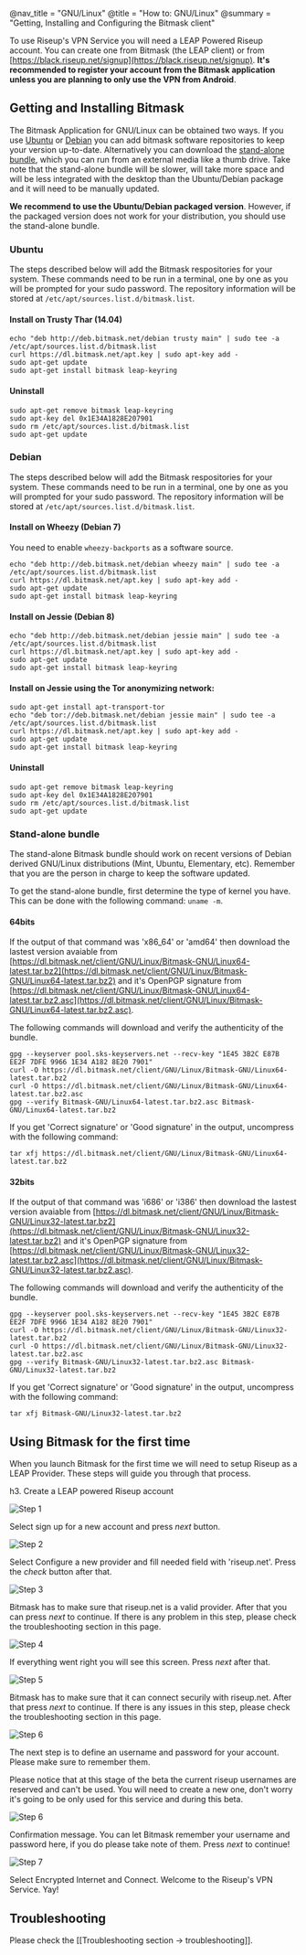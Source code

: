 @nav_title = "GNU/Linux"
@title = "How to: GNU/Linux"
@summary = "Getting, Installing and Configuring the Bitmask client"

To use Riseup's VPN Service you will need a LEAP Powered Riseup account. You can create one from Bitmask (the LEAP client) or from [https://black.riseup.net/signup](https://black.riseup.net/signup). **It's recommended to register your account from the Bitmask application unless you are planning to only use the VPN from Android**.

## Getting and Installing Bitmask

The Bitmask Application for GNU/Linux can be obtained two ways. If you use [Ubuntu](#ubuntu) or [Debian](#debian) you can add bitmask software repositories to keep your version up-to-date. Alternatively you can download the [stand-alone bundle](#stand-alone-bundle), which you can run from an external media like a thumb drive. Take note that the stand-alone bundle will be slower, will take more space and will be less integrated with the desktop than the Ubuntu/Debian package and it will need to be manually updated.

**We recommend to use the Ubuntu/Debian packaged version**. However, if the packaged version does not work for your distribution, you should use the stand-alone bundle.

### Ubuntu

The steps described below will add the Bitmask respositories for your system. These commands need to be run in a terminal, one by one as you will be prompted for your sudo password. The repository information will be stored at `/etc/apt/sources.list.d/bitmask.list`. 

#### Install on Trusty Thar (14.04)

	echo "deb http://deb.bitmask.net/debian trusty main" | sudo tee -a /etc/apt/sources.list.d/bitmask.list
	curl https://dl.bitmask.net/apt.key | sudo apt-key add -
	sudo apt-get update
	sudo apt-get install bitmask leap-keyring

#### Uninstall

	sudo apt-get remove bitmask leap-keyring
	sudo apt-key del 0x1E34A1828E207901
	sudo rm /etc/apt/sources.list.d/bitmask.list
	sudo apt-get update

### Debian

The steps described below will add the Bitmask respositories for your system. These commands need to be run in a terminal, one by one as you will prompted for your sudo password. The repository information will be stored at `/etc/apt/sources.list.d/bitmask.list`. 

#### Install on Wheezy (Debian 7)

You need to enable `wheezy-backports` as a software source. 

	echo "deb http://deb.bitmask.net/debian wheezy main" | sudo tee -a /etc/apt/sources.list.d/bitmask.list
	curl https://dl.bitmask.net/apt.key | sudo apt-key add -
	sudo apt-get update
	sudo apt-get install bitmask leap-keyring

#### Install on Jessie (Debian 8)

	echo "deb http://deb.bitmask.net/debian jessie main" | sudo tee -a /etc/apt/sources.list.d/bitmask.list
	curl https://dl.bitmask.net/apt.key | sudo apt-key add -
	sudo apt-get update
	sudo apt-get install bitmask leap-keyring

#### Install on Jessie using the Tor anonymizing network:

	sudo apt-get install apt-transport-tor
	echo "deb tor://deb.bitmask.net/debian jessie main" | sudo tee -a /etc/apt/sources.list.d/bitmask.list
	curl https://dl.bitmask.net/apt.key | sudo apt-key add -
	sudo apt-get update
	sudo apt-get install bitmask leap-keyring

#### Uninstall

	sudo apt-get remove bitmask leap-keyring
	sudo apt-key del 0x1E34A1828E207901
	sudo rm /etc/apt/sources.list.d/bitmask.list
	sudo apt-get update

### Stand-alone bundle

The stand-alone Bitmask bundle should work on recent versions of Debian derived GNU/Linux distributions (Mint, Ubuntu, Elementary, etc). Remember that you are the person in charge to keep the software updated. 

To get the stand-alone bundle, first determine the type of kernel you have. This can be done with the following command: `uname -m`.

#### 64bits

If the output of that command was 'x86_64' or 'amd64' then download the lastest version avaiable from [https://dl.bitmask.net/client/GNU/Linux/Bitmask-GNU/Linux64-latest.tar.bz2](https://dl.bitmask.net/client/GNU/Linux/Bitmask-GNU/Linux64-latest.tar.bz2) and it's OpenPGP signature from [https://dl.bitmask.net/client/GNU/Linux/Bitmask-GNU/Linux64-latest.tar.bz2.asc](https://dl.bitmask.net/client/GNU/Linux/Bitmask-GNU/Linux64-latest.tar.bz2.asc). 

The following commands will download and verify the authenticity of the bundle.

	gpg --keyserver pool.sks-keyservers.net --recv-key "1E45 3B2C E87B EE2F 7DFE 9966 1E34 A182 8E20 7901"
	curl -O https://dl.bitmask.net/client/GNU/Linux/Bitmask-GNU/Linux64-latest.tar.bz2
	curl -O https://dl.bitmask.net/client/GNU/Linux/Bitmask-GNU/Linux64-latest.tar.bz2.asc
	gpg --verify Bitmask-GNU/Linux64-latest.tar.bz2.asc Bitmask-GNU/Linux64-latest.tar.bz2

If you get 'Correct signature' or 'Good signature' in the output, uncompress with the following command:

	tar xfj https://dl.bitmask.net/client/GNU/Linux/Bitmask-GNU/Linux64-latest.tar.bz2

#### 32bits

If the output of that command was 'i686' or 'i386' then download the lastest version avaiable from [https://dl.bitmask.net/client/GNU/Linux/Bitmask-GNU/Linux32-latest.tar.bz2](https://dl.bitmask.net/client/GNU/Linux/Bitmask-GNU/Linux32-latest.tar.bz2) and it's OpenPGP signature from [https://dl.bitmask.net/client/GNU/Linux/Bitmask-GNU/Linux32-latest.tar.bz2.asc](https://dl.bitmask.net/client/GNU/Linux/Bitmask-GNU/Linux32-latest.tar.bz2.asc). 

The following commands will download and verify the authenticity of the bundle.

	gpg --keyserver pool.sks-keyservers.net --recv-key "1E45 3B2C E87B EE2F 7DFE 9966 1E34 A182 8E20 7901"
	curl -O https://dl.bitmask.net/client/GNU/Linux/Bitmask-GNU/Linux32-latest.tar.bz2
	curl -O https://dl.bitmask.net/client/GNU/Linux/Bitmask-GNU/Linux32-latest.tar.bz2.asc
	gpg --verify Bitmask-GNU/Linux32-latest.tar.bz2.asc Bitmask-GNU/Linux32-latest.tar.bz2

If you get 'Correct signature' or 'Good signature' in the output, uncompress with the following command:

	tar xfj Bitmask-GNU/Linux32-latest.tar.bz2

## Using Bitmask for the first time

When you launch Bitmask for the first time we will need to setup Riseup as a LEAP Provider. These steps will guide you through that process.

h3. Create a LEAP powered Riseup account

![Step 1](Bitmask-1.png)

Select sign up for a new account and press *next* button.

![Step 2](Bitmask-2.png)

Select Configure a new provider and fill needed field with 'riseup.net'. Press the *check* button after that.

![Step 3](Bitmask-3.png)

Bitmask has to make sure that riseup.net is a valid provider. After that you can press *next* to continue. If there is any problem in this step, please check the troubleshooting section in this page.

![Step 4](Bitmask-4.png)

If everything went right you will see this screen. Press *next* after that.

![Step 5](Bitmask-5.png)

Bitmask has to make sure that it can connect securily with riseup.net. After that press *next* to continue. If there is any issues in this step, please check the troubleshooting section in this page.

![Step 6](GNU/Linux/Bitmask-6.png)

The next step is to define an username and password for your account. Please make sure to remember them.

Please notice that at this stage of the beta the current riseup usernames are reserved and can't be used. You will need to create a new one, don't worry it's going to be only used for this service and during this beta.

![Step 6](Bitmask-7.png)

Confirmation message. You can let Bitmask remember your username and password here, if you do please take note of them. Press *next* to continue!

![Step 7](Bitmask-8.png)

Select Encrypted Internet and Connect. Welcome to the Riseup's VPN Service. Yay!

## Troubleshooting

Please check the [[Troubleshooting section -> troubleshooting]].
